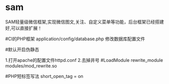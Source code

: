 # sam
SAM轻量级微信框架,实现微信图文,关注、自定义菜单等功能，后台框架已经搭建好,可以直接扩展！

#CI的PHP框架
application/config/database.php 修改数据库配置文件

#默认开启伪静态

1.打开apache的配置文件httpd.conf
2.去掉井号 #LoadModule rewrite_module modules/mod_rewrite.so

#PHP短标签写法
short_open_tag = on
